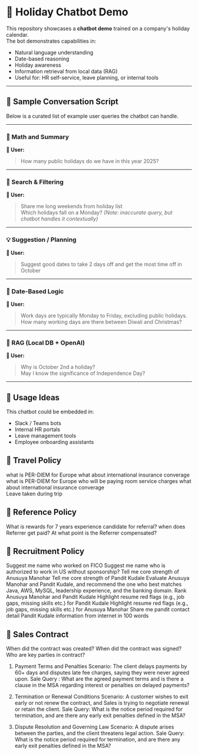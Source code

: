 # 🧠 Holiday Chatbot Demo

This repository showcases a **chatbot demo** trained on a company's holiday calendar.  
The bot demonstrates capabilities in:

- Natural language understanding
- Date-based reasoning
- Holiday awareness
- Information retrieval from local data (RAG)
- Useful for: HR self-service, leave planning, or internal tools

---

## 📜 Sample Conversation Script

Below is a curated list of example user queries the chatbot can handle.

---

### 🔢 Math and Summary
**🧑 User:**  
> How many public holidays do we have in this year 2025?

---

### 🔎 Search & Filtering
**🧑 User:**  
> Share me long weekends from holiday list  
> Which holidays fall on a Monday? *(Note: inaccurate query, but chatbot handles it contextually)*

---

### 💡 Suggestion / Planning
**🧑 User:**  
> Suggest good dates to take 2 days off and get the most time off in October

---

### 📅 Date-Based Logic
**🧑 User:**  
> Work days are typically Monday to Friday, excluding public holidays.  
> How many working days are there between Diwali and Christmas?

---

### 🧠 RAG (Local DB + OpenAI)
**🧑 User:**  
> Why is October 2nd a holiday?  
> May I know the significance of Independence Day?

---

## 🚀 Usage Ideas

This chatbot could be embedded in:

- Slack / Teams bots
- Internal HR portals
- Leave management tools
- Employee onboarding assistants

## 🚀 Travel Policy
what is PER-DIEM for Europe
what about international insurance converage 
what is PER-DIEM for Europe
who will be paying room service charges
what about international insurance converage  
Leave taken during trip

## 🚀 Reference Policy
What is rewards for 7 years experience candidate for referral? 
when does Referrer get paid?
At what point is the Referrer compensated?

## 🚀 Recruitment Policy
Suggest me name who worked on FICO
Suggest me name who is authorized to work in US without sponsorship?
Tell me core strength of Anusuya Manohar
Tell me core strength of Pandit Kudale
Evaluate Anusuya Manohar and Pandit Kudale, and recommend the one who best matches Java, AWS, MySQL, leadership experience, and the banking domain.
Rank Anusuya Manohar and Pandit Kudale
Highlight resume red flags (e.g., job gaps, missing skills etc.) for Pandit Kudale
Highlight resume red flags (e.g., job gaps, missing skills etc.) for Anusuya Manohar
Share me pandit contact detail
Pandit Kudale information from internet in 100 words

## 🚀 Sales Contract
When did the contract was created?
When did the contract was signed?
Who are key parties in contract?

1. Payment Terms and Penalties
Scenario: The client delays payments by 60+ days and disputes late fee charges, saying they were never agreed upon.
Sale Query : What are the agreed payment terms and is there a clause in the MSA regarding interest or penalties on delayed payments?

2. Termination or Renewal Conditions
Scenario: A customer wishes to exit early or not renew the contract, and Sales is trying to negotiate renewal or retain the client.
Sale Query: What is the notice period required for termination, and are there any early exit penalties defined in the MSA?

3. Dispute Resolution and Governing Law
Scenario: A dispute arises between the parties, and the client threatens legal action.
Sale Query: What is the notice period required for termination, and are there any early exit penalties defined in the MSA?